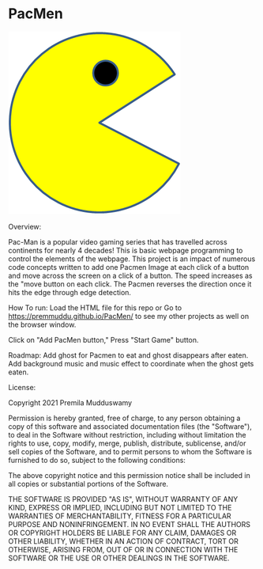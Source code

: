# PacMen
<img src= "PacMan1.png">

Overview:

Pac-Man is a popular video gaming series that has travelled across continents for nearly 4 decades! This is basic webpage programming to control the elements of the webpage.
This project is an impact of numerous code concepts written to add one Pacmen Image at each click of a button and move across the screen on a click of a button. The speed increases as the "move button on each click. The Pacmen reverses the direction once it hits the edge through edge detection.

How To run: Load the HTML file for this repo or Go to https://premmuddu.github.io/PacMen/ to see my other projects as well on the browser window. 

Click on "Add PacMen button," Press "Start Game" button.

Roadmap:
 Add ghost for Pacmen to eat and ghost disappears after eaten.
 Add background music and music effect to coordinate when the ghost gets eaten.

License:

Copyright 2021 Premila Mudduswamy

Permission is hereby granted, free of charge, to any person obtaining a copy of this software and associated documentation files (the "Software"), to deal in the Software without restriction, including without limitation the rights to use, copy, modify, merge, publish, distribute, sublicense, and/or sell copies of the Software, and to permit persons to whom the Software is furnished to do so, subject to the following conditions:

The above copyright notice and this permission notice shall be included in all copies or substantial portions of the Software.

THE SOFTWARE IS PROVIDED "AS IS", WITHOUT WARRANTY OF ANY KIND, EXPRESS OR IMPLIED, INCLUDING BUT NOT LIMITED TO THE WARRANTIES OF MERCHANTABILITY, FITNESS FOR A PARTICULAR PURPOSE AND NONINFRINGEMENT. IN NO EVENT SHALL THE AUTHORS OR COPYRIGHT HOLDERS BE LIABLE FOR ANY CLAIM, DAMAGES OR OTHER LIABILITY, WHETHER IN AN ACTION OF CONTRACT, TORT OR OTHERWISE, ARISING FROM, OUT OF OR IN CONNECTION WITH THE SOFTWARE OR THE USE OR OTHER DEALINGS IN THE SOFTWARE.
